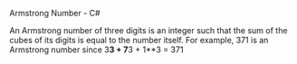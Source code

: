 
Armstrong Number - C#

An Armstrong number of three digits is an integer such that the sum of the cubes of its digits is equal to the number itself. 
For example, 371 is an Armstrong number since 3**3 + 7**3 + 1**3 = 371